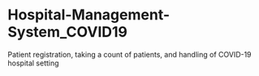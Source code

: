 # Hospital-Management-System_COVID19
Patient registration, taking a count of patients, and handling of COVID-19 hospital setting

